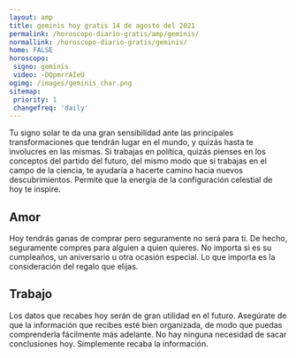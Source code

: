 ```yaml
---
layout: amp
title: geminis hoy gratis 14 de agosto del 2021 
permalink: /horoscopo-diario-gratis/amp/geminis/
normallink: /horoscopo-diario-gratis/geminis/
home: FALSE
horoscopo:
 signo: geminis
 video: -DQpmrrAIeU
ogimg: /images/geminis_char.png
sitemap:
 priority: 1
 changefreq: 'daily'
---
```



Tu signo solar te da una gran sensibilidad ante las principales transformaciones que tendrán lugar en el mundo, y quizás hasta te involucres en las mismas. Si trabajas en política, quizás pienses en los conceptos del partido del futuro, del mismo modo que si trabajas en el campo de la ciencia, te ayudaría a hacerte camino hacia nuevos descubrimientos. Permite que la energía de la configuración celestial de hoy te inspire.

## Amor

Hoy tendrás ganas de comprar pero seguramente no será para ti. De hecho, seguramente compres para alguien a quien quieres. No importa si es su cumpleaños, un aniversario u otra ocasión especial. Lo que importa es la consideración del regalo que elijas.

## Trabajo

Los datos que recabes hoy serán de gran utilidad en el futuro. Asegúrate de que la información que recibes esté bien organizada, de modo que puedas comprenderla fácilmente más adelante. No hay ninguna necesidad de sacar conclusiones hoy. Simplemente recaba la información.